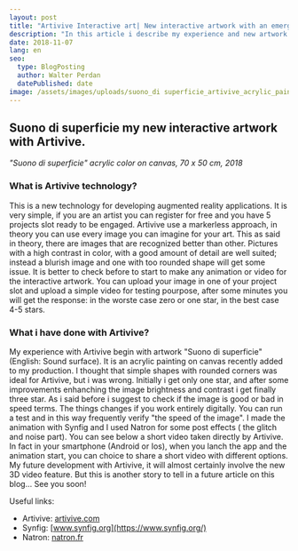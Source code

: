 ```yaml
---
layout: post
title: "Artivive Interactive art| New interactive artwork with an emerging technology by Walter Perdan"
description: "In this article i describe my experience and new artwork 'Suono di superifcie' (En: Sound surface) made with Artivive technology. This is an emerging technology for augmented reality."
date: 2018-11-07
lang: en
seo:
  type: BlogPosting
  author: Walter Perdan
  datePublished: date
image: /assets/images/uploads/suono_di superficie_artivive_acrylic_painting_interactive_art_Walter_Perdan.jpg
---
```

## Suono di superficie my new interactive artwork with Artivive.
<a href="https://www.walterperdan.com/en/artworks/painting/2018-painting/sound-surface-artivive"><amp-img src="/assets/images/uploads/suono_di superficie_artivive_acrylic_painting_interactive_art_Walter_Perdan.jpg" alt="'Suono di superficie' interactive acrylic painting made with Artivive by Walter Perdan"  width="720px" height="506px" layout="responsive"></amp-img></a>
_"Suono di superficie" acrylic color on canvas, 70 x 50 cm, 2018_
### What is Artivive technology?
This is a new technology for developing augmented reality applications. It is very simple,
if you are an artist you can register for free and you have 5 projects slot ready to be engaged.
Artivive use a markerless approach, in theory you can use every image you can imagine for your art.
This as said in theory, there are images that are recognized better than other. Pictures with a high contrast in color,
with a good amount of detail are well suited; instead a blurish image and one with too rounded shape will get some issue.
It is better to check before to start to make any animation or video for the interactive artwork.
You can upload your image in one of your project slot and upload a simple video for testing pourpose,
 after some minutes you will get the response: in the worste case zero or one star, in the best case 4-5 stars.

### What i have done with Artivive?
My experience with Artivive begin with artwork "Suono di superficie" (English: Sound surface).
It is an acrylic painting on canvas recently added to my production. I thought that simple shapes with rounded corners
 was ideal for Artivive, but i was wrong. Initially i get only one star, and after some improvements
enhanching the image brightness and contrast i get finally three star. As i said before i suggest to check if the image is good or bad
 in speed terms. The things changes if you work entirely digitally. You can run a test and in this way frequently
  verify "the speed of the image".
I made the animation with Synfig and I used Natron for some post effects ( the glitch and noise part). You can see below a short video
taken directly by Artivive. In fact in your smartphone (Android or Ios), when you lanch the app and the animation
 start, you can choice to share a short video with different options.
My future development with Artivive, it will almost certainly involve the new 3D video feature.
But this is another story to tell in a future article on this blog... See you soon!

<amp-youtube data-videoid="ckKJDEf58qA" layout="responsive" width="560" height="315"></amp-youtube>

Useful links:

- Artivive: [artivive.com](https://artivive.com)
- Synfig: [www.synfig.org](https://www.synfig.org/)
- Natron: [natron.fr](https://natron.fr/)
